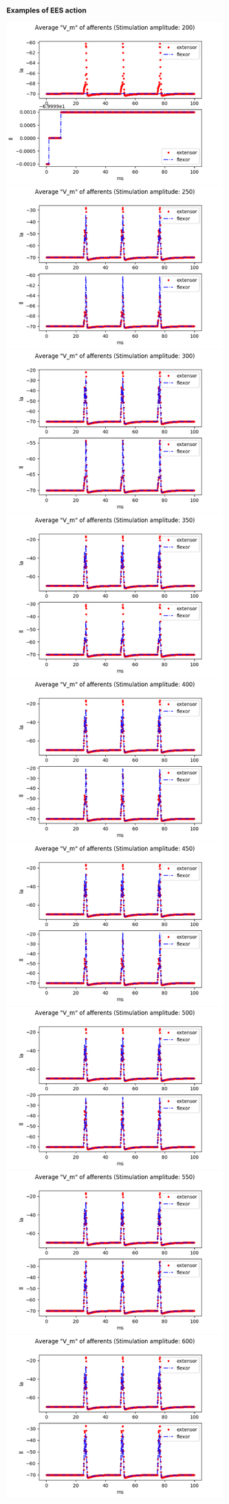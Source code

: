 ### Examples of EES action  
![](img/amplitude_200.png)  
![](img/amplitude_250.png)  
![](img/amplitude_300.png)  
![](img/amplitude_350.png)  
![](img/amplitude_400.png)  
![](img/amplitude_450.png)  
![](img/amplitude_500.png)  
![](img/amplitude_550.png)  
![](img/amplitude_600.png)  
